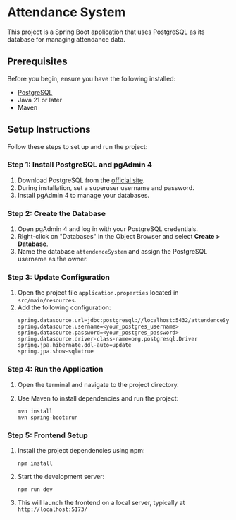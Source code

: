 # Attendance System

This project is a Spring Boot application that uses PostgreSQL as its database for managing attendance data.

## Prerequisites

Before you begin, ensure you have the following installed:

- [PostgreSQL](https://www.postgresql.org/download/)
- Java 21 or later
- Maven

## Setup Instructions

Follow these steps to set up and run the project:

### Step 1: Install PostgreSQL and pgAdmin 4

1. Download PostgreSQL from the [official site](https://www.postgresql.org/download/).
2. During installation, set a superuser username and password.
3. Install pgAdmin 4 to manage your databases.

### Step 2: Create the Database

1. Open pgAdmin 4 and log in with your PostgreSQL credentials.
2. Right-click on "Databases" in the Object Browser and select **Create > Database**.
3. Name the database `attendenceSystem` and assign the PostgreSQL username as the owner.

### Step 3: Update Configuration

1. Open the project file `application.properties` located in `src/main/resources`.
2. Add the following configuration:
   ```properties
   spring.datasource.url=jdbc:postgresql://localhost:5432/attendenceSystem
   spring.datasource.username=<your_postgres_username>
   spring.datasource.password=<your_postgres_password>
   spring.datasource.driver-class-name=org.postgresql.Driver
   spring.jpa.hibernate.ddl-auto=update
   spring.jpa.show-sql=true
   ```

### Step 4: Run the Application

1. Open the terminal and navigate to the project directory.
2. Use Maven to install dependencies and run the project:

   ```
   mvn install
   mvn spring-boot:run
   ```

### Step 5: Frontend Setup

1. Install the project dependencies using npm:

   ```
   npm install
   ```
2. Start the development server:

   ```
   npm run dev
   ```
3. This will launch the frontend on a local server, typically at `http://localhost:5173/`
